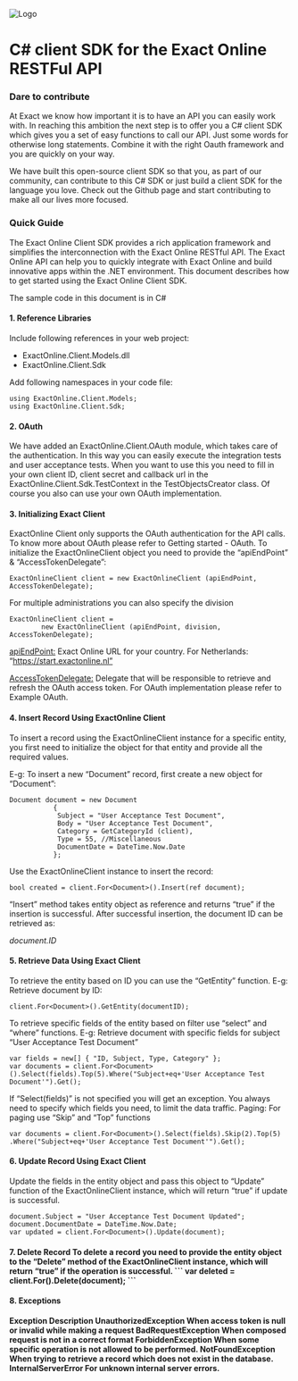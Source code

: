 ![Logo](https://apps.exactonline.com/content/css/images/exact-logo-red.png)

C# client SDK for the Exact Online RESTFul API
===============
<h3>Dare to contribute</h3>

At Exact we know how important it is to have an API you can easily work with. In reaching this ambition the next step is to offer you a C# client SDK which gives you a set of easy functions to call our API. Just some words for otherwise long statements. Combine it with the right Oauth framework and you are quickly on your way.

We have built this open-source client SDK so that you, as part of our community, can contribute to this C# SDK or just build a client SDK for the language you love. Check out the Github page and start contributing to make all our lives more focused.

<h3>Quick Guide</h3>

The Exact Online Client SDK provides a rich application framework and simplifies the interconnection with the Exact Online RESTful API. The Exact Online API can help you to quickly integrate with Exact Online and build innovative apps within the .NET environment. This document describes how to get started using the Exact Online Client SDK. 

The sample code in this document is in C#

<h4>1.	Reference Libraries</h4>

Include following references in your web project:
- ExactOnline.Client.Models.dll
- ExactOnline.Client.Sdk

Add following namespaces in your code file:
```
using ExactOnline.Client.Models;
using ExactOnline.Client.Sdk;
```

<h4>2.  OAuth</h4>
We have added an ExactOnline.Client.OAuth module, which takes care of the authentication. In this way you can easily execute the integration tests and user acceptance tests. When you want to use this you need to fill in your own client ID, client secret and callback url in the ExactOnline.Client.Sdk.TestContext in the TestObjectsCreator class. Of course you also can use your own OAuth implementation. 

<h4>3.	Initializing Exact Client </h4>

ExactOnline Client only supports the OAuth authentication for the API calls. To know more about OAuth please refer to Getting started - OAuth. To initialize the ExactOnlineClient object you need to provide the “apiEndPoint” & “AccessTokenDelegate”:
```
ExactOnlineClient client = new ExactOnlineClient (apiEndPoint, AccessTokenDelegate);
```

For multiple administrations you can also specify the division

```
ExactOnlineClient client = 
        new ExactOnlineClient (apiEndPoint, division, AccessTokenDelegate);
```

<u>apiEndPoint:</u> Exact Online URL for your country. For Netherlands: “https://start.exactonline.nl”

<u>AccessTokenDelegate:</u> Delegate that will be responsible to retrieve and refresh the OAuth access token. For OAuth implementation please refer to Example OAuth.

<h4>4.	Insert Record Using ExactOnline Client </h4>
To insert a record using the ExactOnlineClient instance for a specific entity, you first need to initialize the object for that entity and provide all the required values.

E-g: To insert a new “Document” record, first create a new object for “Document”:
```
Document document = new Document
		   {
			Subject = "User Acceptance Test Document",
			Body = "User Acceptance Test Document",
			Category = GetCategoryId (client),
			Type = 55, //Miscellaneous
			DocumentDate = DateTime.Now.Date
		   };
```

Use the ExactOnlineClient instance to insert the record:
```
bool created = client.For<Document>().Insert(ref document);
```

“Insert” method takes entity object as reference and returns “true” if the insertion is successful.
After successful insertion, the document ID can be retrieved as:

<i>document.ID</i>

<h4>5.	Retrieve Data Using Exact Client </h4>

To retrieve the entity based on ID you can use the “GetEntity” function. E-g: Retrieve document by ID: 
```
client.For<Document>().GetEntity(documentID);
```

To retrieve specific fields of the entity based on filter use “select” and “where” functions. E-g: Retrieve document with specific fields for subject “User Acceptance Test Document”
```
var fields = new[] { "ID, Subject, Type, Category" };
var documents = client.For<Document>().Select(fields).Top(5).Where("Subject+eq+'User Acceptance Test Document'").Get();
```
If  “Select(fields)” is not specified you will get an exception. You always need to specify which fields you need, to limit the data traffic.
Paging: For paging use “Skip” and “Top” functions
```
var documents = client.For<Document>().Select(fields).Skip(2).Top(5)
.Where("Subject+eq+'User Acceptance Test Document'").Get();
```

<h4>6.	Update Record Using Exact Client</h4>

Update the fields in the entity object and pass this object to “Update” function of the ExactOnlineClient instance, which will return “true” if update is successful.
```
document.Subject = "User Acceptance Test Document Updated";
document.DocumentDate = DateTime.Now.Date;
var updated = client.For<Document>().Update(document);
```

<h4>7.	Delete Record</4>
To delete a record you need to provide the entity object to the “Delete” method of the ExactOnlineClient instance, which will return “true” if the operation is successful.
```
var deleted = client.For<Document>().Delete(document);
```

<h4>8.	Exceptions</h4>
<b>Exception		Description</b>
UnauthorizedException	When access token is null or invalid while making a request
BadRequestException	When composed request is not in a correct format
ForbiddenException	When some specific operation is not allowed to be performed.
NotFoundException	When trying to retrieve a record which does not exist in the database.
InternalServerError	For unknown internal server errors.
